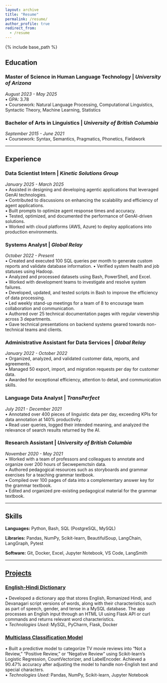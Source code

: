```yaml
---
layout: archive
title: "Resume"
permalink: /resume/
author_profile: true
redirect_from:
  - /resume
---
```


{% include base_path %}

## Education

### **Master of Science in Human Language Technology |** *University of Arizona*  
*August 2023 - May 2025*  
  • GPA: 3.78  
  • Coursework: Natural Language Processing, Computational Linguistics, Syntactic Theory, Machine Learning, Statistics  

### **Bachelor of Arts in Linguistics |** *University of British Columbia*  
*September 2015 - June 2021*  
  • Coursework: Syntax, Semantics, Pragmatics, Phonetics, Fieldwork  

---
## Experience

### **Data Scientist Intern |** *Kinetic Solutions Group*  
*January 2025 - March 2025*  
  • Assisted in designing and developing agentic applications that leveraged GenAI technologies.  
  • Contributed to discussions on enhancing the scalability and efficiency of agent applications.  
  • Built prompts to optimize agent response times and accuracy.  
  • Tested, optimized, and documented the performance of GenAI-driven solutions.  
  • Worked with cloud platforms (AWS, Azure) to deploy applications into production environments.  

### **Systems Analyst |** *Global Relay*  
*October 2022 - Present*  
  • Created and executed 100 SQL queries per month to generate custom reports and validate database information. 
  • Verified system health and job statuses using Hadoop.  
  • Analyzed and processed datasets using Bash, PowerShell, and Excel.  
  • Worked with development teams to investigate and resolve system failures.  
  • Developed, updated, and tested scripts in Bash to improve the efficiency of data processing.  
  • Led weekly stand-up meetings for a team of 8 to encourage team collaboration and communication.  
  • Authored over 25 technical documentation pages with regular viewership across 3 departments.  
  • Gave technical presentations on backend systems geared towards non-technical teams and clients.  

### **Administrative Assistant for Data Services |** *Global Relay*  
*January 2022 - October 2022*  
  • Organized, analyzed, and validated customer data, reports, and agreements.  
  • Managed 50 export, import, and migration requests per day for customer data.  
  • Awarded for exceptional efficiency, attention to detail, and communication skills.  

### **Language Data Analyst |** *TransPerfect*  
*July 2021 - December 2021*  
  • Annotated over 400 pieces of linguistic data per day, exceeding KPIs for data annotation at 140% productivity.  
  • Read user queries, logged their intended meaning, and analyzed the relevance of search results returned by the AI.  

### **Research Assistant |** *University of British Columbia*  
*November 2020 - May 2021*  
  • Worked with a team of professors and colleagues to annotate and organize over 200 hours of Secwepemctsín data.  
  • Authored pedagogical resources such as storyboards and grammar exercises for a teaching grammar textbook.  
  • Compiled over 100 pages of data into a complementary answer key for the grammar textbook.  
  • Edited and organized pre-existing pedagogical material for the grammar textbook.  

---
## Skills  

**Languages:** Python, Bash, SQL (PostgreSQL, MySQL)  

**Libraries:** Pandas, NumPy, Scikit-learn, BeautifulSoup, LangChain, LangGraph, Pytest  

**Software:** Git, Docker, Excel, Jupyter Notebook, VS Code, LangSmith 

---
## [Projects](https://acooke82.github.io/portfolio/)

### **[English-Hindi Dictionary](https://github.com/acooke82/english-hindi-dictionary/tree/main)**  
  • Developed a dictionary app that stores English, Romanized Hindi, and Devanagari script versions of words, along with their characteristics such as part of speech, gender, and tense in a MySQL database. The app processes an English input through an HTML UI using Flask API or curl commands and returns relevant word characteristics.  
  • *Technologies Used:* MySQL, PyCharm, Flask, Docker  

### **[Multiclass Classification Model](https://github.com/acooke82/multiclass_classification_model)**  
  • Built a predictive model to categorize TV movie reviews into “Not a Review,” “Positive Review,” or “Negative Review” using Scikit-learn’s Logistic Regression, CountVectorizer, and LabelEncoder. Achieved a 90.47% accuracy after adjusting the model to handle non-English text and special characters.  
  • *Technologies Used:* Pandas, NumPy, Scikit-learn, Jupyter Notebook
